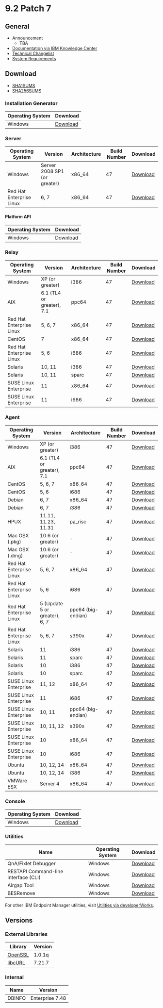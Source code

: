 # 9.2 Patch 7

## General
* Announcement
	* TBA
* [Documentation via IBM Knowledge Center](https://www-01.ibm.com/support/knowledgecenter/SS63NW_9.2.0/com.ibm.tivoli.tem.doc_9.2/welcome/IEM92_landing.html)
* [Technical Changelist](https://support.bigfix.com/bes/changes/fullchangelist-92.txt)
* [System Requirements](https://www-01.ibm.com/support/docview.wss?rs=1015&uid=swg21684809)

## Download
* [SHA1SUMS](SHA1SUMS)
* [SHA256SUMS](SHA256SUMS)

### Installation Generator
| Operating System | Download |
| ---------------- | -------- |
| Windows | [Download](http://software.bigfix.com/download/bes/92/BigFix-BES-9.2.7.53.exe) |

### Server
| Operating System | Version | Architecture | Build Number | Download |
| ---------------- | ------- | ------------ | ------------ | -------- |
| Windows | Server 2008 SP1 (or greater) | x86_64 | 47 | [Download](http://software.bigfix.com/download/bes/92/BigFix-BES-Server-9.2.7.53.exe) |
| Red Hat Enterprise Linux | 6, 7 | x86_64 | 47 | [Download](http://software.bigfix.com/download/bes/92/ServerInstaller_9.2.7.47-rhe6.x86_64.tgz) |

#### Platform API
| Operating System | Download |
| ---------------- | -------- |
| Windows | [Download](http://software.bigfix.com/download/bes/92/BigFix-BES-ServerAPI-9.2.7.53.exe) |

### Relay
| Operating System | Version | Architecture | Build Number | Download |
| ---------------- | ------- | ------------ | ------------ | -------- |
| Windows | XP (or greater) | i386 | 47 | [Download](http://software.bigfix.com/download/bes/92/BigFix-BES-Relay-9.2.7.53.exe) |
| AIX | 6.1 (TL4 or greater), 7.1 | ppc64 | 47 | [Download](http://software.bigfix.com/download/bes/92/BESRelay-9.2.7.53.ppc64_aix61.pkg) |
| Red Hat Enterprise Linux | 5, 6, 7 | x86_64 | 47 | [Download](http://software.bigfix.com/download/bes/92/BESRelay-9.2.7.47-rhe5.x86_64.rpm) |
| CentOS | 7 | x86_64 | 47 | [Download](http://software.bigfix.com/download/bes/92/BESRelay-9.2.7.47-rhe5.x86_64.rpm) |
| Red Hat Enterprise Linux | 5, 6 | i686 | 47 | [Download](http://software.bigfix.com/download/bes/92/BESRelay-9.2.7.47-rhe5.i686.rpm) |
| Solaris | 10, 11 | i386 | 47 | [Download](http://software.bigfix.com/download/bes/92/BESRelay-9.2.7.53.x86_sol10.pkg) |
| Solaris | 10, 11 | sparc | 47 | [Download](http://software.bigfix.com/download/bes/92/BESRelay-9.2.7.53.sparc_sol10.pkg) |
| SUSE Linux Enterprise | 11 | x86_64 | 47 | [Download](http://software.bigfix.com/download/bes/92/BESRelay-9.2.7.47-sle11.x86_64.rpm) |
| SUSE Linux Enterprise | 11 | i686 | 47 | [Download](http://software.bigfix.com/download/bes/92/BESRelay-9.2.7.47-sle11.i686.rpm) |

### Agent
| Operating System | Version | Architecture | Build Number | Download |
| ---------------- | ------- | ------------ | ------------ | -------- |
| Windows | XP (or greater) | i386 | 47 | [Download](http://software.bigfix.com/download/bes/92/BigFix-BES-Client-9.2.7.53.exe) |
| AIX | 6.1 (TL4 or greater), 7.1 | ppc64 | 47 | [Download](http://software.bigfix.com/download/bes/92/BESAgent-9.2.7.53.ppc64_aix61.pkg) |
| CentOS | 5, 6, 7 | x86_64 | 47 | [Download](http://software.bigfix.com/download/bes/92/BESAgent-9.2.7.47-rhe5.x86_64.rpm) |
| CentOS | 5, 6 | i686 | 47 | [Download](http://software.bigfix.com/download/bes/92/BESAgent-9.2.7.47-rhe5.i686.rpm) |
| Debian | 6, 7 | x86_64 | 47 | [Download](http://software.bigfix.com/download/bes/92/BESAgent-9.2.7.47-debian6.amd64.deb) |
| Debian | 6, 7 | i386 | 47 | [Download](http://software.bigfix.com/download/bes/92/BESAgent-9.2.7.47-debian6.i386.deb) |
| HPUX | 11.11, 11.23, 11.31 | pa_risc | 47 | [Download](http://software.bigfix.com/download/bes/92/BESAgent-9.2.7.53.pa_risc_hpux1111.depot) |
| Mac OSX (.pkg)| 10.6 (or greater) | - | 47 | [Download](http://software.bigfix.com/download/bes/92/BESAgent-9.2.7.47-BigFix_MacOSX10.6.pkg) |
| Mac OSX (.dmg)| 10.6 (or greater) | - | 47 | [Download](http://software.bigfix.com/download/bes/92/BESAgent-9.2.7.47-BigFix_MacOSX10.6.dmg) |
| Red Hat Enterprise Linux | 5, 6, 7 | x86_64 | 47 | [Download](http://software.bigfix.com/download/bes/92/BESAgent-9.2.7.47-rhe5.x86_64.rpm) |
| Red Hat Enterprise Linux | 5, 6 | i686 | 47 | [Download](http://software.bigfix.com/download/bes/92/BESAgent-9.2.7.47-rhe5.i686.rpm) |
| Red Hat Enterprise Linux | 5 (Update 5 or greater), 6, 7 | ppc64 (big-endian) | 47 | [Download](http://software.bigfix.com/download/bes/92/BESAgent-9.2.7.47-rhe5.ppc64.rpm) |
| Red Hat Enterprise Linux | 5, 6, 7 | s390x | 47 | [Download](http://software.bigfix.com/download/bes/92/BESAgent-9.2.7.47-rhe5.s390x.rpm) |
| Solaris | 11 | i386 | 47 | [Download](http://software.bigfix.com/download/bes/92/BESAgent-9.2.7.53.x86_sol11.pkg) |
| Solaris | 11 | sparc | 47 | [Download](http://software.bigfix.com/download/bes/92/BESAgent-9.2.7.53.sparc_sol11.pkg) |
| Solaris | 10 | i386 | 47 | [Download](http://software.bigfix.com/download/bes/92/BESAgent-9.2.7.53.x86_sol10.pkg) |
| Solaris | 10 | sparc | 47 | [Download](http://software.bigfix.com/download/bes/92/BESAgent-9.2.7.53.sparc_sol10.pkg) |
| SUSE Linux Enterprise | 11, 12 | x86_64 | 47 | [Download](http://software.bigfix.com/download/bes/92/BESAgent-9.2.7.47-sle11.x86_64.rpm) |
| SUSE Linux Enterprise | 11 | i686 | 47 | [Download](http://software.bigfix.com/download/bes/92/BESAgent-9.2.7.47-sle11.i686.rpm) |
| SUSE Linux Enterprise | 10, 11 | ppc64 (big-endian) | 47 | [Download](http://software.bigfix.com/download/bes/92/BESAgent-9.2.7.47-sle10.ppc64.rpm) |
| SUSE Linux Enterprise | 10, 11, 12 | s390x | 47 | [Download](http://software.bigfix.com/download/bes/92/BESAgent-9.2.7.47-sle10.s390x.rpm) |
| SUSE Linux Enterprise | 10 | x86_64 | 47 | [Download](http://software.bigfix.com/download/bes/92/BESAgent-9.2.7.47-sle9.x86_64.rpm) |
| SUSE Linux Enterprise | 10 | i686 | 47 | [Download](http://software.bigfix.com/download/bes/92/BESAgent-9.2.7.47-sle10.i686.rpm) |
| Ubuntu | 10, 12, 14 | x86_64 | 47 | [Download](http://software.bigfix.com/download/bes/92/BESAgent-9.2.7.47-ubuntu10.amd64.deb) |
| Ubuntu | 10, 12, 14 | i386 | 47 | [Download](http://software.bigfix.com/download/bes/92/BESAgent-9.2.7.47-ubuntu10.i386.deb) | 
| VMWare ESX | Server 4 | x86_64 | 47 | [Download](http://software.bigfix.com/download/bes/92/BESAgent-9.2.7.47-rhe5.x86_64.rpm) |

### Console
| Operating System | Download |
| ---------------- | -------- |
| Windows | [Download](http://software.bigfix.com/download/bes/92/BigFix-BES-Console-9.2.7.53.exe) |

### Utilities
| Name | Operating System | Download |
| ---- | ---------------- | -------- |
| QnA/Fixlet Debugger | Windows | [Download](http://software.bigfix.com/download/bes/92/util/QNA9.2.7.53.zip) |
| RESTAPI Command-line interface (CLI) | Windows | [Download](http://software.bigfix.com/download/bes/92/util/CLI9.2.7.53.zip) |
| Airgap Tool | Windows | [Download](http://software.bigfix.com/download/bes/92/util/AirgapTool9.2.7.53.zip) |
| BESRemove | Windows | [Download](http://software.bigfix.com/download/bes/92/util/BESRemove9.2.7.53.exe) |

For other IBM Endpoint Manager utilities, visit [Utilities via developerWorks](https://www.ibm.com/developerworks/community/wikis/home?lang=en#!/wiki/Tivoli%20Endpoint%20Manager/page/Utilities).

## Versions

### External Libraries
| Library | Version |
| ------- | ------- |
| [OpenSSL](https://www.openssl.org) | 1.0.1q |
| [libcURL](http://curl.haxx.se/libcurl/) | 7.21.7 |

### Internal
| Name | Version |
| ---- | ------- |
| DBINFO | Enterprise 7.48 |
